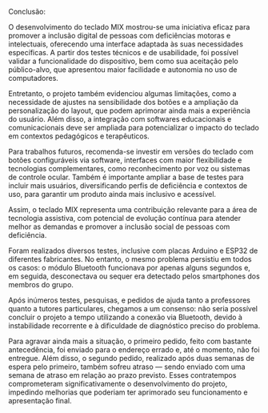 Conclusão:

O desenvolvimento do teclado MIX mostrou-se uma iniciativa eficaz para promover a inclusão digital de pessoas com deficiências motoras e intelectuais, oferecendo uma interface adaptada às suas necessidades específicas. A partir dos testes técnicos e de usabilidade, foi possível validar a funcionalidade do dispositivo, bem como sua aceitação pelo público-alvo, que apresentou maior facilidade e autonomia no uso de computadores.

Entretanto, o projeto também evidenciou algumas limitações, como a necessidade de ajustes na sensibilidade dos botões e a ampliação da personalização do layout, que podem aprimorar ainda mais a experiência do usuário. Além disso, a integração com softwares educacionais e comunicacionais deve ser ampliada para potencializar o impacto do teclado em contextos pedagógicos e terapêuticos.

Para trabalhos futuros, recomenda-se investir em versões do teclado com botões configuráveis via software, interfaces com maior flexibilidade e tecnologias complementares, como reconhecimento por voz ou sistemas de controle ocular. Também é importante ampliar a base de testes para incluir mais usuários, diversificando perfis de deficiência e contextos de uso, para garantir um produto ainda mais inclusivo e acessível.

Assim, o teclado MIX representa uma contribuição relevante para a área de tecnologia assistiva, com potencial de evolução contínua para atender melhor as demandas e promover a inclusão social de pessoas com deficiência.

Foram realizados diversos testes, inclusive com placas Arduino e ESP32 de diferentes fabricantes. No entanto, o mesmo problema persistiu em todos os casos: o módulo Bluetooth funcionava por apenas alguns segundos e, em seguida, desconectava ou sequer era detectado pelos smartphones dos membros do grupo.

Após inúmeros testes, pesquisas, e pedidos de ajuda tanto a professores quanto a tutores particulares, chegamos a um consenso: não seria possível concluir o projeto a tempo utilizando a conexão via Bluetooth, devido à instabilidade recorrente e à dificuldade de diagnóstico preciso do problema.

Para agravar ainda mais a situação, o primeiro pedido, feito com bastante antecedência, foi enviado para o endereço errado e, até o momento, não foi entregue. Além disso, o segundo pedido, realizado após duas semanas de espera pelo primeiro, também sofreu atraso — sendo enviado com uma semana de atraso em relação ao prazo previsto. Esses contratempos comprometeram significativamente o desenvolvimento do projeto, impedindo melhorias que poderiam ter aprimorado seu funcionamento e apresentação final.



